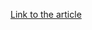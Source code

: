 [Link to the article](https://thehackernews.com/2025/05/from-code-to-cloud-to-soc-learn-smarter.html)
